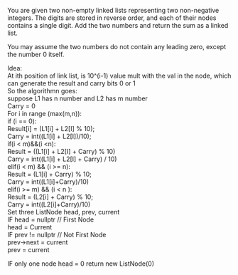 You are given two non-empty linked lists representing two non-negative integers. The digits are stored in reverse order, and each of their nodes contains a single digit. Add the two numbers and return the sum as a linked list.<br />

You may assume the two numbers do not contain any leading zero, except the number 0 itself.<br />

Idea:<br />
At ith position of link list, is 10^(i-1) value mult with the val in the node, which can generate the result and carry bits 0 or 1<br />
So the algorithmn goes:<br />
suppose L1 has n number and L2 has m number<br />
Carry = 0<br />
For i in range (max(m,n)):<br />
  if (i == 0):<br />
    Result[i] = (L1[i] + L2[I] % 10);<br />
    Carry = int((L1[i] + L2[I])/10);<br />
  if(i < m)&&(i <n):<br />
    Result = ((L1[i] + L2[I] + Carry) % 10)<br />
    Carry = int((L1[i] + L2[I] + Carry) / 10)<br />
   elif(i < m) && (i >= n):<br />
    Result = (L1[i] + Carry) % 10;<br />
    Carry = int((L1[i]+Carry)/10)<br />
   elif(i >= m) && (i < n ):<br />
    Result = (L2[i] + Carry) % 10;<br />
    Carry = int((L2[i]+Carry)/10)<br />
 Set three ListNode head, prev, current<br />
 IF head = nullptr // First Node<br />
 head = Current<br />
 IF prev != nullptr // Not First Node<br />
 prev->next = current<br />
 prev = current<br />
 
 IF only one node head = 0 return new ListNode(0)<br />
    
